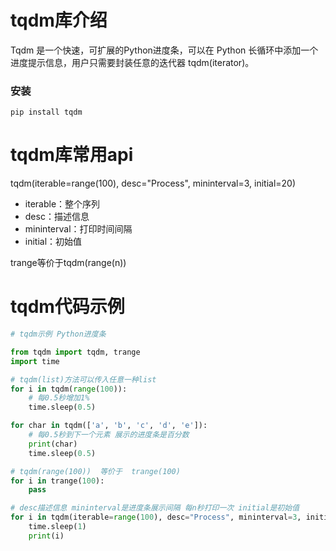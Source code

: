 # tqdm库介绍

Tqdm 是一个快速，可扩展的Python进度条，可以在 Python 长循环中添加一个进度提示信息，用户只需要封装任意的迭代器 tqdm(iterator)。

### 安装

```shell
pip install tqdm
```

# tqdm库常用api

 tqdm(iterable=range(100), desc="Process", mininterval=3, initial=20)

- iterable：整个序列
- desc：描述信息
- mininterval：打印时间间隔
- initial：初始值

 trange等价于tqdm(range(n))

# tqdm代码示例

```python
# tqdm示例 Python进度条

from tqdm import tqdm, trange
import time

# tqdm(list)方法可以传入任意一种list
for i in tqdm(range(100)):
    # 每0.5秒增加1%
    time.sleep(0.5)

for char in tqdm(['a', 'b', 'c', 'd', 'e']):
    # 每0.5秒到下一个元素 展示的进度条是百分数
    print(char)
    time.sleep(0.5)

# tqdm(range(100))  等价于  trange(100)
for i in trange(100):
    pass

# desc描述信息 mininterval是进度条展示间隔 每n秒打印一次 initial是初始值
for i in tqdm(iterable=range(100), desc="Process", mininterval=3, initial=20):
    time.sleep(1)
    print(i)
```

